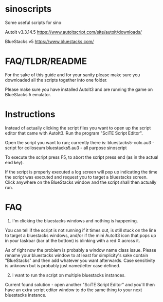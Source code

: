 # sinoscripts
Some useful scripts for sino

AutoIt v3.3.14.5
https://www.autoitscript.com/site/autoit/downloads/

BlueStacks v5
https://www.bluestacks.com/

# FAQ/TLDR/README

For the sake of this guide and for your sanity please make sure you downloaded all the scripts together into one folder.

Please make sure you have installed AutoIt3 and are running the game on BlueStacks 5 emulator.

# Instructions

Instead of actually clicking the script files you want to open up the script editor that came with AutoIt3. Run the program "SciTE Script Editor".

Open the script you want to run; currently there is:
	bluestacks5-colo.au3 - script for colloseum
	bluestacks5.au3 - all purpose sinoscript

To execute the script press F5, to abort the script press end (as in the actual end key).

If the script is properly executed a log screen will pop up indicating the time the script was executed and request you to target a bluestacks screen. Click anywhere on the BlueStacks window and the script shall then actually run.

# FAQ

1. I'm clicking the bluestacks windows and nothing is happening.
	
You can tell if the script is not running if it times out, is still 	stuck on the line to target a bluestacks windows, and/or if the mini AutoIt3 icon that pops up in your taskbar (bar at the bottom) is blinking with a red X across it. 

As of right now the problem is probably a window name class issue. Please rename your bluestacks window to at least for simplicity's sake contain "BlueStacks" and then add whatever you want afterwards. Case sensitivity is unknown but is probably just name/letter case defined.

2. I want to run the script on multiple bluestacks instances.

Current found solution - open another "SciTE Script Editor" and you'll then have an extra script editor window to do the same thing to your next bluestacks instance.